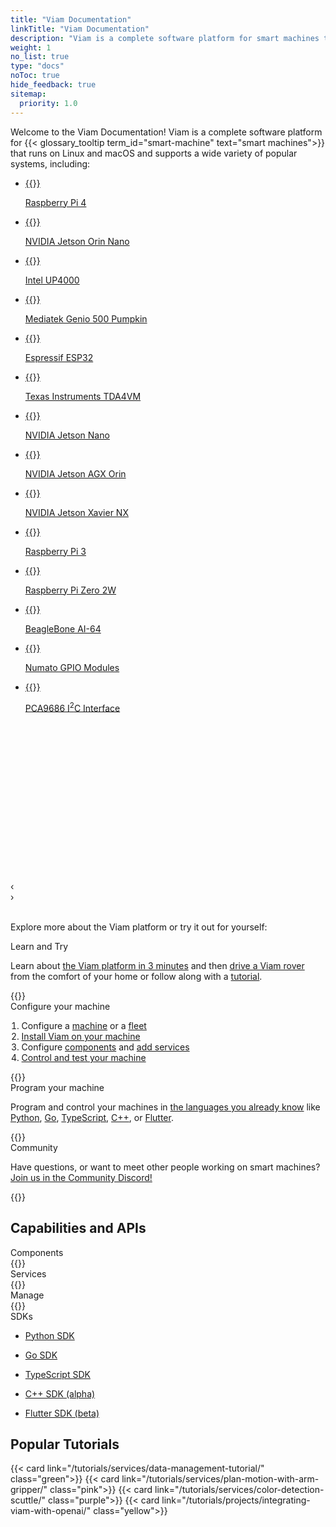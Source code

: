 ```yaml
---
title: "Viam Documentation"
linkTitle: "Viam Documentation"
description: "Viam is a complete software platform for smart machines that runs on any 64-bit Linux OS and macOS."
weight: 1
no_list: true
type: "docs"
noToc: true
hide_feedback: true
sitemap:
  priority: 1.0
---
```


<div class="max-page">
  <p>
    Welcome to the Viam Documentation!
    Viam is a complete software platform for {{< glossary_tooltip term_id="smart-machine" text="smart machines">}} that runs on Linux and macOS and supports a wide variety of popular systems, including:
  </p>
</div>

<div id="board-carousel" class="carousel max-page">
  <ul tabindex="0">
    <li id="c1_slide1">
      <a href="installation/prepare/rpi-setup/">
        {{<imgproc src="installation/thumbnails/raspberry-pi-4-b-2gb.png" resize="148x120" declaredimensions=true alt="Raspberry Pi">}}
        <p>Raspberry Pi 4</p>
      </a>
    </li>
    <li id="c1_slide2">
      <a href="installation/prepare/jetson-nano-setup/">
        {{<imgproc src="installation/thumbnails/jetson-orin-nano.jpeg" resize="148x120" declaredimensions=true alt="NVIDIA Jetson Orin Nano">}}
        <p>NVIDIA Jetson Orin Nano</p>
      </a>
    </li>
    <li id="c1_slide3">
      <a href="components/board/upboard/">
        {{<imgproc src="installation/thumbnails/up_4000.png" resize="148x120" declaredimensions=true alt="Intel Up board 4000">}}
        <p>Intel UP4000</p>
      </a>
    </li>
    <li id="c1_slide4">
      <a href="installation/prepare/pumpkin/">
        {{<imgproc src="installation/thumbnails/pumpkin.png" resize="148x120" declaredimensions=true alt="Mediatek genio 500 pumpkin">}}
        <p>Mediatek Genio 500 Pumpkin</p>
      </a>
    </li>
    <li id="c1_slide5">
      <a href="micro-rdk/">
        {{<imgproc src="installation/thumbnails/esp32-espressif.png" resize="148x120" declaredimensions=true alt="E S P 32 - espressif">}}
        <p>Espressif ESP32</p>
      </a>
    </li>
    <li id="c1_slide6">
      <a href="installation/prepare/sk-tda4vm/">
        {{<imgproc src="installation/thumbnails/tda4vm.png" resize="148x120" declaredimensions=true alt="S K - T D A 4 V M">}}
        <p>Texas Instruments TDA4VM</p>
      </a>
    </li>
    <li id="c1_slide7">
      <a href="installation/prepare/jetson-nano-setup/">
        {{<imgproc src="installation/thumbnails/jetson-nano-dev-kit.png" resize="148x120" declaredimensions=true alt="NVIDIA Jetson Nano">}}
        <p>NVIDIA Jetson Nano</p>
      </a>
    </li>
    <li id="c1_slide8">
      <a href="installation/prepare/jetson-agx-orin-setup/">
        {{<imgproc src="installation/thumbnails/jetson-agx-orin-dev-kit.png" alt="Jetson A G X Orin Developer Kit" resize="148x120" declaredimensions=true >}}
        <p>NVIDIA Jetson AGX Orin</p>
      </a>
    </li>
    <li id="c1_slide9">
      <a href="components/board/jetson/">
        {{<imgproc src="installation/thumbnails/jetson-xavier.png" alt="Jetson Xavier NX Dev Kit" resize="148x120" declaredimensions=true >}}
        <p>NVIDIA Jetson Xavier NX</p>
      </a>
    </li>
    <li id="c1_slide10">
      <a href="installation/prepare/rpi-setup/">
        {{<imgproc src="installation/thumbnails/rpi-3.png" alt="Raspberry Pi 3" resize="148x120" declaredimensions=true >}}
        <p>Raspberry Pi 3</p>
      </a>
    </li>
    <li id="c1_slide11">
      <a href="installation/prepare/rpi-setup/">
        {{<imgproc src="installation/thumbnails/raspberry-pi-zero-2w.png" alt="Raspberry Pi" resize="148x120" declaredimensions=true >}}
        <p>Raspberry Pi Zero 2W</p>
      </a>
    </li>
    <li id="c1_slide12">
      <a href="installation/prepare/beaglebone-setup/">
        {{<imgproc src="installation/thumbnails/beaglebone.png" resize="148x120" declaredimensions=true alt="BeagleBone A I-64">}}
        <p>BeagleBone AI-64</p>
      </a>
    </li>
    <li id="c1_slide13">
      <a href="components/board/numato/">
        {{<imgproc src="installation/thumbnails/numato.png" alt="Numato GPIO Modules" resize="148x120" declaredimensions=true >}}
        <p>Numato GPIO Modules</p>
      </a>
    </li>
    <li id="c1_slide14">
      <a href="components/board/pca9685/">
        {{<imgproc src="installation/thumbnails/pca9685.png" alt="P C A 9685 I 2 C Interface" resize="148x120" declaredimensions=true >}}
        <p>PCA9686 I<sup>2</sup>C Interface</p>
      </a>
    </li>
  </ul>
  <ol style="visibility: hidden" aria-hidden="true">
    <li><a href="#c1_slide1">Raspberry Pi 4</a></li>
    <li><a href="#c1_slide2">NVIDIA Jetson Orin Nano</a></li>
    <li><a href="#c1_slide3">Intel UP4000</a></li>
    <li><a href="#c1_slide4">Mediatek Genio 500 Pumpkin</a></li>
    <li><a href="#c1_slide5">Espressif ESP32</a></li>
    <li><a href="#c1_slide6">Texas Instruments TDA4VM</a></li>
    <li><a href="#c1_slide7">NVIDIA Jetson Nano</a></li>
    <li><a href="#c1_slide8">NVIDIA Jetson AGX Orin</a></li>
    <li><a href="#c1_slide9">NVIDIA Jetson Xavier NX</a></li>
    <li><a href="#c1_slide10">Raspberry Pi 3</a></li>
    <li><a href="#c1_slide11">Raspberry Pi Zero 2W</a></li>
    <li><a href="#c1_slide12">BeagleBone AI-64</a></li>
    <li><a href="#c1_slide13">Numato GPIO Modules</a></li>
    <li><a href="#c1_slide14">PCA9686 I<sup>2</sup>C Interface</a></li>
  </ol>
  <div class="prev" style="display: block">‹</div>
  <div class="next" style="display: block">›</div>
</div>
<br>

<div class="max-page">
  <p>
    Explore more about the Viam platform or try it out for yourself:
  </p>
</div>

<div class="cards max-page">
  <div class="row">
      <div class="col hover-card landing yellow">
        <div>
          <div>Learn and Try</div>
          <p style="text-align: left;">
            Learn about <a href="viam/">the Viam platform in 3 minutes</a> and then
            <a href="try-viam/">drive a Viam rover</a> from the comfort of your home or follow along with a <a href="tutorials/"> tutorial</a>.</p>
        </div>
        {{<gif webm_src="/rover.webm" mp4_src="/rover.mp4" alt="A Viam Rover moving about">}}
      </div>
      <div class="col hover-card landing purple">
        <div>
          <div>Configure your machine</div>
          <div style="text-align: left">
            <ol style="padding-inline-start: 1.1rem">
              <li>Configure a <a href="manage/configuration/"> machine</a> or a <a href="manage/fleet/">fleet</a></li>
              <li><a href="installation/">Install Viam on your machine</a></li>
              <li>Configure <a href="components/">components</a> and <a href="services/">add services</a></li>
              <li><a href="manage/fleet/robots/#control">Control and test your machine</a></li>
            </ol>
          </div>
        </div>
        {{<gif webm_src="/blink.webm" mp4_src="/blink.mp4" alt="A blinking L.E.D. connected to a Raspberry Pi">}}
      </div>
      <div class="col hover-card landing teal">
        <div>
          <div>Program your machine</div>
          <p style="text-align: left;">
            Program and control your machines in <a href="program/apis/"> the languages you already know</a> like <a href="https://python.viam.dev/">Python</a>, <a href="https://pkg.go.dev/go.viam.com/rdk">Go</a>, <a href="https://ts.viam.dev/">TypeScript</a>, <a href="https://cpp.viam.dev/" target="_blank">C++</a>, or <a href="https://flutter.viam.dev/" target="_blank">Flutter</a>.
          </p>
        </div>
        <div class="hover-card-img">
          {{<imgproc src="/general/code.png" alt="Robot code" resize="400x" >}}
        </div>
      </div>
      <div class="col hover-card landing pink">
        <div>
          <div>Community</div>
          <p style="text-align: left;">Have questions, or want to meet other people working on smart machines? <a href="https://discord.gg/viam">Join us in the Community Discord!</a></p>
        </div>
        {{<gif webm_src="/heart.webm" mp4_src="/heart.mp4" alt="A robot drawing a heart">}}
      </div>
    </div>
</div>

<h2>Capabilities and APIs</h2>

<div class="cards max-page">
  <div class="row">
    <div class="col sectionlist">
        <div>
        <div>Components</div>
        {{<sectionlist sectiontitle="components">}}
        </div>
    </div>
    <div class="col sectionlist">
        <div>
        <div>Services</div>
        {{<sectionlist sectiontitle="services">}}
        </div>
    </div>
    <div class="col sectionlist">
        <div>
        <div>Manage</div>
        {{<sectionlist sectiontitle="manage">}}
        </div>
    </div>
    <div class="col sectionlist">
        <div>
        <div>SDKs</div>
        <ul class="sectionlist">
        <li><a href="https://python.viam.dev/" target="_blank"><div><p>Python SDK</p></div></a></li>
        <li><a href="https://pkg.go.dev/go.viam.com/rdk" target="_blank"><div><p>Go SDK</p></div></a></li>
        <li><a href="https://ts.viam.dev/" target="_blank"><div><p>TypeScript SDK</p></div></a></li>
        <li><a href="https://cpp.viam.dev/" target="_blank"><div><p>C++ SDK (alpha)</p></div></a></li>
        <li><a href="https://flutter.viam.dev/" target="_blank"><div><p>Flutter SDK (beta)</p></div></a></li>
        </ul>
        </div>
    </div>
  </div>
</div>

<h2>Popular Tutorials</h2>

<div class="cards max-page">
  <div class="row">
    {{< card link="/tutorials/services/data-management-tutorial/" class="green">}}
    {{< card link="/tutorials/services/plan-motion-with-arm-gripper/" class="pink">}}
    {{< card link="/tutorials/services/color-detection-scuttle/" class="purple">}}
    {{< card link="/tutorials/projects/integrating-viam-with-openai/" class="yellow">}}
  </div>
</div>
